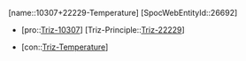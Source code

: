 ﻿---
type: TrizContradiction
aliases:
- 10307+22229-Temperature
license: CC BY-SA 4.0
copyright: https://github.com/SpocWeb
IsDeleted: false
IsReadOnly: false
Confidential: public
tags: 
- Triz/Contradiction
---
[name::10307+22229-Temperature]
[SpocWebEntityId::26692]
+ [pro::[Triz-10307](Triz-10307)]
[Triz-Principle::[Triz-22229](Triz-22229)]
- [con::[Triz-Temperature](tech/Triz/Parameter/Triz-Temperature.md)]

